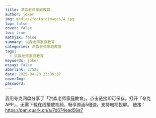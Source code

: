 ```yaml
---
title: 洪淼老师家庭教育
author: joker
img: medias/featureimages/4.jpg
top: false
cover: false
toc: true
mathjax: false
summary: 洪淼老师家庭教育
categories: 洪淼老师家庭教育
tags:
  - 洪淼老师家庭教育
keywords: joker
essay: false
abbrlink: 27523
date: 2025-04-20 23:39:37
coverImg:
password:
---
```


我用夸克网盘分享了「洪淼老师家庭教育」，点击链接即可保存。打开「夸克APP」，无需下载在线播放视频，畅享原画5倍速，支持电视投屏。
链接：https://pan.quark.cn/s/7d674ead56e7
